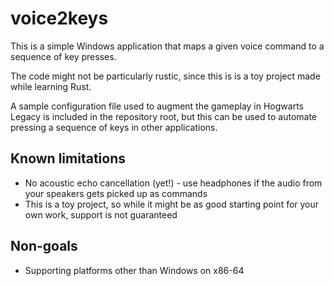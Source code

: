 # voice2keys

This is a simple Windows application that maps a given voice command to a sequence of key presses.

The code might not be particularly rustic, since this is is a toy project made while learning Rust.

A sample configuration file used to augment the gameplay in Hogwarts Legacy is included in the repository root, but this can be used to automate pressing a sequence of keys in other applications.

## Known limitations
* No acoustic echo cancellation (yet!) - use headphones if the audio from your speakers gets picked up as commands
* This is a toy project, so while it might be as good starting point for your own work, support is not guaranteed

## Non-goals
* Supporting platforms other than Windows on x86-64
